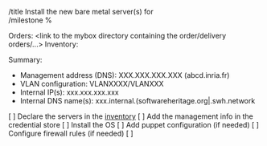 /title Install the new bare metal server(s) for <project> \
/milestone %<milestone>

Orders: <link to the mybox directory containing the order/delivery orders/...>
Inventory: <link to the inventory page>

Summary:
- Management address (DNS): XXX.XXX.XXX.XXX (abcd.inria.fr)
- VLAN configuration: VLANXXXX/VLANXXX
- Internal IP(s): xxx.xxx.xxx.xxx
- Internal DNS name(s): xxx.internal.(softwareheritage.org|<environment>.swh.network

[ ] Declare the servers in the [inventory](https://inventory.softwareheritage.org)
[ ]  Add the management info in the credential store
[ ] Install the OS
[ ] Add puppet configuration (if needed)
[ ] Configure firewall rules (if needed)
[ ] <other actions if needed>
